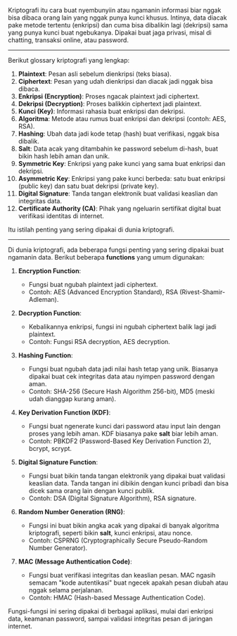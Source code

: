 Kriptografi itu cara buat nyembunyiin atau ngamanin informasi biar nggak bisa dibaca orang lain yang nggak punya kunci khusus. Intinya, data diacak pake metode tertentu (enkripsi) dan cuma bisa dibalikin lagi (dekripsi) sama yang punya kunci buat ngebukanya. Dipakai buat jaga privasi, misal di chatting, transaksi online, atau password.

---

Berikut glossary kriptografi yang lengkap:

1. **Plaintext**: Pesan asli sebelum dienkripsi (teks biasa).
2. **Ciphertext**: Pesan yang udah dienkripsi dan diacak jadi nggak bisa dibaca.
3. **Enkripsi (Encryption)**: Proses ngacak plaintext jadi ciphertext.
4. **Dekripsi (Decryption)**: Proses balikkin ciphertext jadi plaintext.
5. **Kunci (Key)**: Informasi rahasia buat enkripsi dan dekripsi.
6. **Algoritma**: Metode atau rumus buat enkripsi dan dekripsi (contoh: AES, RSA).
7. **Hashing**: Ubah data jadi kode tetap (hash) buat verifikasi, nggak bisa dibalik.
8. **Salt**: Data acak yang ditambahin ke password sebelum di-hash, buat bikin hash lebih aman dan unik.
9. **Symmetric Key**: Enkripsi yang pake kunci yang sama buat enkripsi dan dekripsi.
10. **Asymmetric Key**: Enkripsi yang pake kunci berbeda: satu buat enkripsi (public key) dan satu buat dekripsi (private key).
11. **Digital Signature**: Tanda tangan elektronik buat validasi keaslian dan integritas data.
12. **Certificate Authority (CA)**: Pihak yang ngeluarin sertifikat digital buat verifikasi identitas di internet.

Itu istilah penting yang sering dipakai di dunia kriptografi.

---
Di dunia kriptografi, ada beberapa fungsi penting yang sering dipakai buat ngamanin data. Berikut beberapa **functions** yang umum digunakan:

1. **Encryption Function**:
    - Fungsi buat ngubah plaintext jadi ciphertext.
    - Contoh: AES (Advanced Encryption Standard), RSA (Rivest-Shamir-Adleman).

2. **Decryption Function**:
    - Kebalikannya enkripsi, fungsi ini ngubah ciphertext balik lagi jadi plaintext.
    - Contoh: Fungsi RSA decryption, AES decryption.

3. **Hashing Function**:
    - Fungsi buat ngubah data jadi nilai hash tetap yang unik. Biasanya dipakai buat cek integritas data atau nyimpen password dengan aman.
    - Contoh: SHA-256 (Secure Hash Algorithm 256-bit), MD5 (meski udah dianggap kurang aman).

4. **Key Derivation Function (KDF)**:
    - Fungsi buat ngenerate kunci dari password atau input lain dengan proses yang lebih aman. KDF biasanya pake **salt** biar lebih aman.
    - Contoh: PBKDF2 (Password-Based Key Derivation Function 2), bcrypt, scrypt.

5. **Digital Signature Function**:
    - Fungsi buat bikin tanda tangan elektronik yang dipakai buat validasi keaslian data. Tanda tangan ini dibikin dengan kunci pribadi dan bisa dicek sama orang lain dengan kunci publik.
    - Contoh: DSA (Digital Signature Algorithm), RSA signature.

6. **Random Number Generation (RNG)**:
    - Fungsi ini buat bikin angka acak yang dipakai di banyak algoritma kriptografi, seperti bikin **salt**, kunci enkripsi, atau nonce.
    - Contoh: CSPRNG (Cryptographically Secure Pseudo-Random Number Generator).

7. **MAC (Message Authentication Code)**:
    - Fungsi buat verifikasi integritas dan keaslian pesan. MAC ngasih semacam "kode autentikasi" buat ngecek apakah pesan diubah atau nggak selama perjalanan.
    - Contoh: HMAC (Hash-based Message Authentication Code).

Fungsi-fungsi ini sering dipakai di berbagai aplikasi, mulai dari enkripsi data, keamanan password, sampai validasi integritas pesan di jaringan internet.